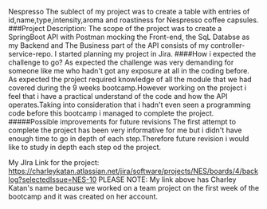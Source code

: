 Nespresso The sublect of my project was to create a table with entries of id,name,type,intensity,aroma and roastiness for Nespresso coffee capsules. ###Project Description: The scope of the project was to create a SpringBoot API with Postman mocking the Front-end, the SqL Databse as my Backend and The Business part of the API consists of my controller-service-repo. I started planning my project in Jira. ####How i expected the challenge to go? As expected the challenge was very demanding for someone like me who hadn't got any exposure at all in the coding before. As expected the project required knowledge of all the module that we had covered during the 9 weeks bootcamp.However working on the project i feel that i have a practical understand of the code and how the API operates.Taking into consideration that i hadn't even seen a programming code before this bootcamp i managed to complete the project. #####Possible improvements for future revisions The first attempt to complete the project has been very informative for me but i didn't have enough time to go in depth of each step.Therefore future revision i would like to study in depth each step od the project.

My JIra Link for the project: https://charleykatan.atlassian.net/jira/software/projects/NES/boards/4/backlog?selectedIssue=NES-10
PLEASE NOTE: My link above has Charley Katan's name because we worked on a team project on the first week of the bootcamp and it was created on her account.
